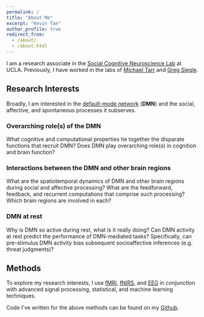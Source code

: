 ```yaml
---
permalink: /
title: "About Me"
excerpt: "Kevin Tan"
author_profile: true
redirect_from: 
  - /about/
  - /about.html
---
```

I am a research associate in the [Social Cognitive Neuroscience Lab](http://www.scn.ucla.edu) at UCLA. Previously, I have worked in the labs of [Michael Tarr](http://tarrlab.org) and [Greg Siegle](http://www.wpic.pitt.edu/research/pican/).

Research Interests
------
Broadly, I am interested in the [default-mode network](https://en.wikipedia.org/wiki/Default_mode_network) (**DMN**) and the social, affective, and spontaneous processes it subserves. 

### Overarching role(s) of the DMN
What cognitive and computational properties tie together the disparate functions that recruit DMN? Does DMN play overarching role(s) in cognition and brain function?

### Interactions between the DMN and other brain regions
What are the spatiotemporal dynamics of DMN and other brain regions during social and affective processing? What are the feedforward, feedback, and recurrent computations that comprise such processing? Which brain regions are involved in each?

### DMN at rest
Why is DMN so active during rest, what is it really doing? Can DMN activity at rest predict the performance of DMN-mediated tasks? Specifically, can pre-stimulus DMN activity bias subsequent socioaffective inferences (e.g. threat judgments)? 

Methods
------
To explore my research interests, I use [fMRI](https://en.wikipedia.org/wiki/Functional_magnetic_resonance_imaging), [fNIRS](https://en.wikipedia.org/wiki/Functional_near-infrared_spectroscopy), and [EEG](https://en.wikipedia.org/wiki/Electroencephalography) in conjunction with advanced signal processing, statistical, and machine learning techniques.

Code I've written for the above methods can be found on my [Github](https://github.com/kevmtan).